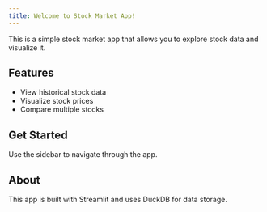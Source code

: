 ```yaml
---
title: Welcome to Stock Market App!
---
```



This is a simple stock market app that allows you to explore stock data and visualize it.

## Features
- View historical stock data
- Visualize stock prices
- Compare multiple stocks

## Get Started
Use the sidebar to navigate through the app.

## About
This app is built with Streamlit and uses DuckDB for data storage.






